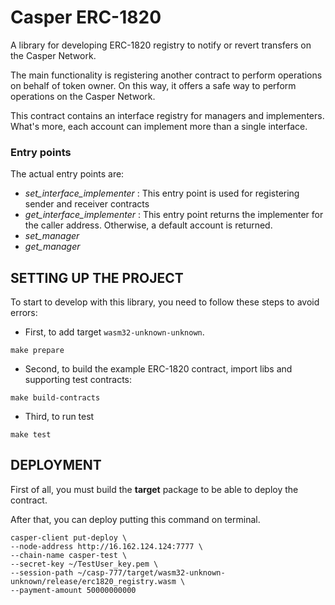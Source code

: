 # Casper ERC-1820

A library for developing ERC-1820 registry to notify or revert transfers on the Casper Network.

The main functionality is registering another contract to perform operations on behalf of token owner.
On this way, it offers a safe way to perform operations on the Casper Network.

This contract contains an interface registry for managers and implementers.
What's more, each account can implement more than a single interface.

### Entry points

The actual entry points are:
- *set_interface_implementer* : This entry point is used for registering sender and receiver contracts
- *get_interface_implementer* : This entry point returns the implementer for the caller address. Otherwise, a default account is returned.
- *set_manager*
- *get_manager*

## SETTING UP THE PROJECT
To start to develop with this library, you need to follow these steps to avoid errors:

- First, to add target `wasm32-unknown-unknown`.

```
make prepare
```

- Second, to build the example ERC-1820 contract, import libs and supporting test contracts:

```
make build-contracts
```

- Third, to run test
```
make test
```

## DEPLOYMENT
First of all, you must build the **target** package to be able to deploy the contract.

After that, you can deploy putting this command on terminal.

```
casper-client put-deploy \
--node-address http://16.162.124.124:7777 \
--chain-name casper-test \
--secret-key ~/TestUser_key.pem \
--session-path ~/casp-777/target/wasm32-unknown-unknown/release/erc1820_registry.wasm \
--payment-amount 50000000000
```